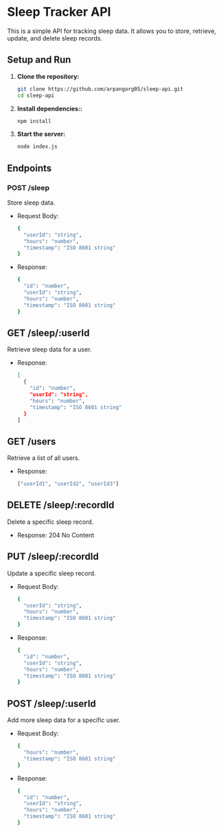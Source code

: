# Sleep Tracker API

This is a simple API for tracking sleep data. It allows you to store, retrieve, update, and delete sleep records.

## Setup and Run

1. **Clone the repository:**
   ```bash
   git clone https://github.com/arpangarg05/sleep-api.git
   cd sleep-api
   ```
2. **Install dependencies::**
   ```bash
   npm install
   ```
3. **Start the server:**
     ```bash
   node index.js
   ```
## Endpoints
### POST /sleep
Store sleep data.
- Request Body:
   ```bash
   {
     "userId": "string",
     "hours": "number",
     "timestamp": "ISO 8601 string"
   }
   ```
- Response:
    ```bash
    {
      "id": "number",
      "userId": "string",
      "hours": "number",
      "timestamp": "ISO 8601 string"
    }
    ```
  
  
## GET /sleep/:userId

Retrieve sleep data for a user.
- Response:

    ```bash
    [
      {
        "id": "number",
        "userId": "string",
        "hours": "number",
        "timestamp": "ISO 8601 string"
      }
    ]
     ```
## GET /users
Retrieve a list of all users.

- Response:
    ```bash
    ["userId1", "userId2", "userId3"]
     ```
## DELETE /sleep/:recordId
Delete a specific sleep record.

- Response: 204 No Content
## PUT /sleep/:recordId
Update a specific sleep record.

- Request Body:
    ```bash
    {
      "userId": "string",
      "hours": "number",
      "timestamp": "ISO 8601 string"
    }
    ```
- Response:
    ```bash
    {
      "id": "number",
      "userId": "string",
      "hours": "number",
      "timestamp": "ISO 8601 string"
    }
    ```

## POST /sleep/:userId
Add more sleep data for a specific user.

- Request Body:

    ```bash
    {
      "hours": "number",
      "timestamp": "ISO 8601 string"
    }
    ```
- Response:

    ```bash
    {
      "id": "number",
      "userId": "string",
      "hours": "number",
      "timestamp": "ISO 8601 string"
    }
    ```